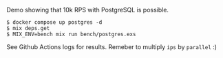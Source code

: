 Demo showing that 10k RPS with PostgreSQL is possible.

```console
$ docker compose up postgres -d
$ mix deps.get
$ MIX_ENV=bench mix run bench/postgres.exs
```

See Github Actions logs for results. Remeber to multiply `ips` by `parallel` :)
